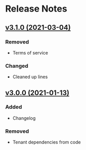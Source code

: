 # Release Notes

## [v3.1.0 (2021-03-04)](https://github.com/lasseeee/laravel-info/compare/v3.0.0...v3.1.0)

### Removed
- Terms of service

### Changed
- Cleaned up lines

## [v3.0.0 (2021-01-13)](https://github.com/lasseeee/laravel-info/compare/v2.1.2...v3.0.0)

### Added
- Changelog

### Removed
- Tenant dependencies from code
